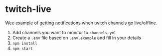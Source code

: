 # twitch-live

Wee example of getting notifications when twitch channels go live/offline.

1) Add channels you want to monitor to `channels.yml`
2) Create a `.env` file based on `.env.example` and fill in your details
3) `npm install`
4) `npm start`

